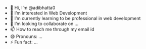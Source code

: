 - 👋 Hi, I’m @adibhatta0
- 👀 I’m interested in Web Development
- 🌱 I’m currently learning to be professional in web development
- 💞️ I’m looking to collaborate on ...
- 📫 How to reach me through my email id
- 😄 Pronouns: ...
- ⚡ Fun fact: ...

<!---
adibhatta0/adibhatta0 is a ✨ special ✨ repository because its `README.md` (this file) appears on your GitHub profile.
You can click the Preview link to take a look at your changes.
--->
